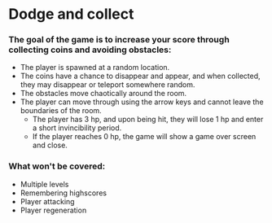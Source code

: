 # Dodge and collect

### The goal of the game is to increase your score through collecting coins and avoiding obstacles:
* The player is spawned at a random location.
* The coins have a chance to disappear and appear, and when collected, they may disappear or teleport somewhere random.
* The obstacles move chaotically around the room.
* The player can move through using the arrow keys and cannot leave the boundaries of the room.
  * The player has 3 hp, and upon being hit, they will lose 1 hp and enter a short invincibility period.
  * If the player reaches 0 hp, the game will show a game over screen and close.

### What won't be covered:
* Multiple levels
* Remembering highscores
* Player attacking
* Player regeneration
